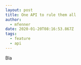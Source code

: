 ```yaml
---
layout: post
title: One API to rule them all
author:
  - mfenner
date: 2020-01-20T08:16:53.867Z
tags:
  - feature
  - api
---
```

Bla
